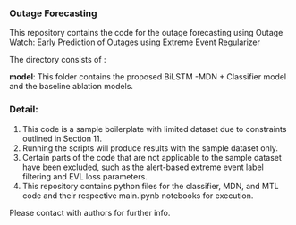 ### Outage Forecasting

This repository contains the code for the outage forecasting using Outage Watch: Early Prediction of Outages using Extreme Event Regularizer

The directory consists of :

**model**: This folder contains the proposed BiLSTM -MDN + Classifier model and the baseline ablation models.

### Detail:
1. This code is a sample boilerplate with limited dataset due to constraints outlined in Section 11.
2. Running the scripts will produce results with the sample dataset only.
3. Certain parts of the code that are not applicable to the sample dataset have been excluded, such as the alert-based extreme event label filtering and EVL loss parameters.
4. This repository contains python files for the classifier, MDN, and MTL code and their respective main.ipynb notebooks for execution.
  
Please contact with authors for further info. 
